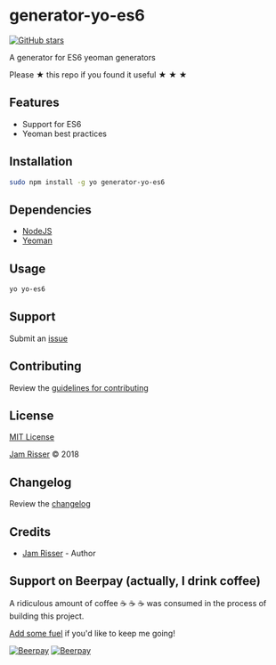 # generator-yo-es6

[![GitHub stars](https://img.shields.io/github/stars/jamrizzi/generator-yo-es6.svg?style=social&label=Stars)](https://github.com/jamrizzi/generator-yo-es6)

A generator for ES6 yeoman generators

Please &#9733; this repo if you found it useful &#9733; &#9733; &#9733;


## Features

* Support for ES6
* Yeoman best practices


## Installation

```sh
sudo npm install -g yo generator-yo-es6
```


## Dependencies

* [NodeJS](https://nodejs.org)
* [Yeoman](http://yeoman.io/)


## Usage

```sh
yo yo-es6
```


## Support

Submit an [issue](https://github.com/jamrizzi/generator-yo-es6/issues/new)


## Contributing

Review the [guidelines for contributing](https://github.com/jamrizzi/generator-yo-es6/blob/master/CONTRIBUTING.md)


## License

[MIT License](https://github.com/jamrizzi/generator-yo-es6/blob/master/LICENSE)

[Jam Risser](https://jam.jamrizzi.com) &copy; 2018


## Changelog

Review the [changelog](https://github.com/jamrizzi/generator-yo-es6/blob/master/CHANGELOG.md)


## Credits

* [Jam Risser](https://jam.jamrizzi.com) - Author


## Support on Beerpay (actually, I drink coffee)

A ridiculous amount of coffee :coffee: :coffee: :coffee: was consumed in the process of building this project.

[Add some fuel](https://beerpay.io/jamrizzi/generator-yo-es6) if you'd like to keep me going!

[![Beerpay](https://beerpay.io/jamrizzi/generator-yo-es6/badge.svg?style=beer-square)](https://beerpay.io/jamrizzi/generator-yo-es6)  [![Beerpay](https://beerpay.io/jamrizzi/generator-yo-es6/make-wish.svg?style=flat-square)](https://beerpay.io/jamrizzi/generator-yo-es6?focus=wish)
